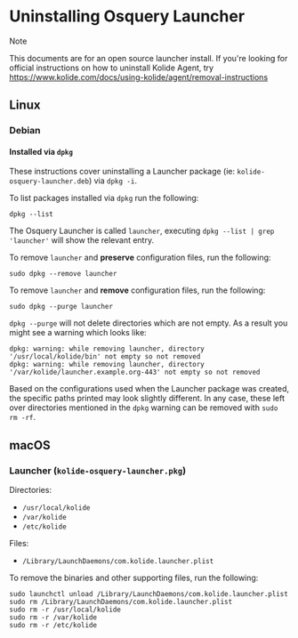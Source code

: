 # Uninstalling Osquery Launcher

> [!NOTE]  
> This documents are for an open source launcher install. If you're looking for official instructions on how to uninstall
> Kolide Agent, try https://www.kolide.com/docs/using-kolide/agent/removal-instructions


## Linux

### Debian

#### Installed via `dpkg`

These instructions cover uninstalling a Launcher package (ie: `kolide-osquery-launcher.deb`) via `dpkg -i`.

To list packages installed via `dpkg` run the following:

```
dpkg --list
```

The Osquery Launcher is called `launcher`, executing `dpkg --list | grep 'launcher'` will show the relevant entry.

To remove `launcher` and **preserve** configuration files, run the following:

```
sudo dpkg --remove launcher
```

To remove `launcher` and **remove** configuration files, run the following:

```
sudo dpkg --purge launcher
```

`dpkg --purge` will not delete directories which are not empty. As a result you might see a warning which looks like: 

```
dpkg: warning: while removing launcher, directory '/usr/local/kolide/bin' not empty so not removed
dpkg: warning: while removing launcher, directory '/var/kolide/launcher.example.org-443' not empty so not removed
```

Based on the configurations used when the Launcher package was created, the specific paths printed may look slightly different. In any case, these left over directories mentioned in the `dpkg` warning can be removed with `sudo rm -rf`.

## macOS

### Launcher (`kolide-osquery-launcher.pkg`)

Directories:

- `/usr/local/kolide`
- `/var/kolide`
- `/etc/kolide`

Files:
- `/Library/LaunchDaemons/com.kolide.launcher.plist`

To remove the binaries and other supporting files, run the following:

```
sudo launchctl unload /Library/LaunchDaemons/com.kolide.launcher.plist
sudo rm /Library/LaunchDaemons/com.kolide.launcher.plist
sudo rm -r /usr/local/kolide
sudo rm -r /var/kolide
sudo rm -r /etc/kolide
```
